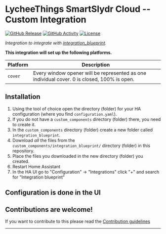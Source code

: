 # LycheeThings SmartSlydr Cloud -- Custom Integration

[![GitHub Release][releases-shield]][releases]
[![GitHub Activity][commits-shield]][commits]
[![License][license-shield]](LICENSE)

_Integration to integrate with [integration_blueprint][integration_blueprint]._

**This integration will set up the following platforms.**

Platform | Description
-- | --
`cover` | Every window opener will be represented as one individual cover. 0 is closed, 100% is open.

## Installation

1. Using the tool of choice open the directory (folder) for your HA configuration (where you find `configuration.yaml`).
1. If you do not have a `custom_components` directory (folder) there, you need to create it.
1. In the `custom_components` directory (folder) create a new folder called `integration_blueprint`.
1. Download _all_ the files from the `custom_components/integration_blueprint/` directory (folder) in this repository.
1. Place the files you downloaded in the new directory (folder) you created.
1. Restart Home Assistant
1. In the HA UI go to "Configuration" -> "Integrations" click "+" and search for "Integration blueprint"

## Configuration is done in the UI

<!---->

## Contributions are welcome!

If you want to contribute to this please read the [Contribution guidelines](CONTRIBUTING.md)

***

[integration_blueprint]: https://github.com/holger81/ha_smartslydr_cloud_custom
[commits-shield]: https://img.shields.io/github/commit-activity/y/holger81/ha_smartslydr_cloud_custom.svg?style=for-the-badge
[commits]: https://github.com/holger81/ha_smartslydr_cloud_custom/commits/main
[exampleimg]: example.png
[forum-shield]: https://img.shields.io/badge/community-forum-brightgreen.svg?style=for-the-badge
[forum]: https://community.home-assistant.io/
[license-shield]: https://img.shields.io/github/license/ludeeus/integration_blueprint.svg?style=for-the-badge
[releases-shield]: https://img.shields.io/github/release/holger81/ha_smartslydr_cloud_custom.svg?style=for-the-badge
[releases]: https://github.com/holger81/ha_smartslydr_cloud_custom/releases
